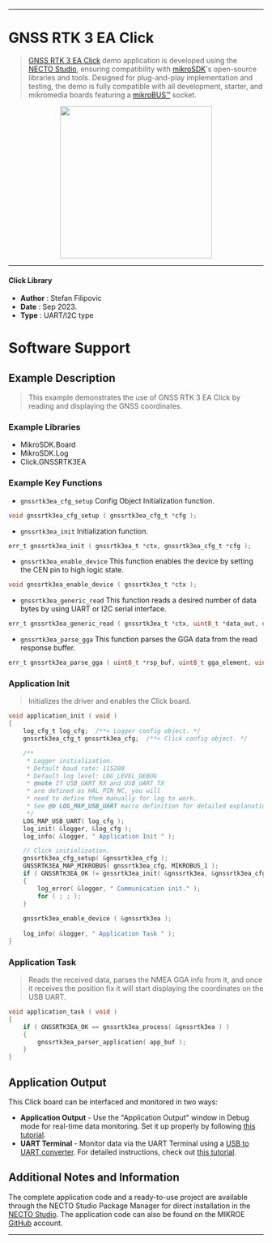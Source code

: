 
---
# GNSS RTK 3 EA Click

> [GNSS RTK 3 EA Click](https://www.mikroe.com/?pid_product=MIKROE-5933) demo application is developed using
the [NECTO Studio](https://www.mikroe.com/necto), ensuring compatibility with [mikroSDK](https://www.mikroe.com/mikrosdk)'s
open-source libraries and tools. Designed for plug-and-play implementation and testing, the demo is fully compatible with
all development, starter, and mikromedia boards featuring a [mikroBUS&trade;](https://www.mikroe.com/mikrobus) socket.

<p align="center">
  <img src="https://www.mikroe.com/?pid_product=MIKROE-5933&image=1" height=300px>
</p>

---

#### Click Library

- **Author**        : Stefan Filipovic
- **Date**          : Sep 2023.
- **Type**          : UART/I2C type

# Software Support

## Example Description

> This example demonstrates the use of GNSS RTK 3 EA Click by reading and displaying the GNSS coordinates.

### Example Libraries

- MikroSDK.Board
- MikroSDK.Log
- Click.GNSSRTK3EA

### Example Key Functions

- `gnssrtk3ea_cfg_setup` Config Object Initialization function.
```c
void gnssrtk3ea_cfg_setup ( gnssrtk3ea_cfg_t *cfg );
```

- `gnssrtk3ea_init` Initialization function.
```c
err_t gnssrtk3ea_init ( gnssrtk3ea_t *ctx, gnssrtk3ea_cfg_t *cfg );
```

- `gnssrtk3ea_enable_device` This function enables the device by setting the CEN pin to high logic state.
```c
void gnssrtk3ea_enable_device ( gnssrtk3ea_t *ctx );
```

- `gnssrtk3ea_generic_read` This function reads a desired number of data bytes by using UART or I2C serial interface.
```c
err_t gnssrtk3ea_generic_read ( gnssrtk3ea_t *ctx, uint8_t *data_out, uint16_t len );
```

- `gnssrtk3ea_parse_gga` This function parses the GGA data from the read response buffer.
```c
err_t gnssrtk3ea_parse_gga ( uint8_t *rsp_buf, uint8_t gga_element, uint8_t *element_data );
```

### Application Init

> Initializes the driver and enables the Click board.

```c
void application_init ( void )
{
    log_cfg_t log_cfg;  /**< Logger config object. */
    gnssrtk3ea_cfg_t gnssrtk3ea_cfg;  /**< Click config object. */

    /** 
     * Logger initialization.
     * Default baud rate: 115200
     * Default log level: LOG_LEVEL_DEBUG
     * @note If USB_UART_RX and USB_UART_TX 
     * are defined as HAL_PIN_NC, you will 
     * need to define them manually for log to work. 
     * See @b LOG_MAP_USB_UART macro definition for detailed explanation.
     */
    LOG_MAP_USB_UART( log_cfg );
    log_init( &logger, &log_cfg );
    log_info( &logger, " Application Init " );

    // Click initialization.
    gnssrtk3ea_cfg_setup( &gnssrtk3ea_cfg );
    GNSSRTK3EA_MAP_MIKROBUS( gnssrtk3ea_cfg, MIKROBUS_1 );
    if ( GNSSRTK3EA_OK != gnssrtk3ea_init( &gnssrtk3ea, &gnssrtk3ea_cfg ) ) 
    {
        log_error( &logger, " Communication init." );
        for ( ; ; );
    }
    
    gnssrtk3ea_enable_device ( &gnssrtk3ea );
    
    log_info( &logger, " Application Task " );
}
```

### Application Task

> Reads the received data, parses the NMEA GGA info from it, and once it receives the position fix it will start displaying the coordinates on the USB UART.

```c
void application_task ( void )
{
    if ( GNSSRTK3EA_OK == gnssrtk3ea_process( &gnssrtk3ea ) ) 
    {
        gnssrtk3ea_parser_application( app_buf );
    }
}
```

## Application Output

This Click board can be interfaced and monitored in two ways:
- **Application Output** - Use the "Application Output" window in Debug mode for real-time data monitoring.
Set it up properly by following [this tutorial](https://www.youtube.com/watch?v=ta5yyk1Woy4).
- **UART Terminal** - Monitor data via the UART Terminal using
a [USB to UART converter](https://www.mikroe.com/click/interface/usb?interface*=uart,uart). For detailed instructions,
check out [this tutorial](https://help.mikroe.com/necto/v2/Getting%20Started/Tools/UARTTerminalTool).

## Additional Notes and Information

The complete application code and a ready-to-use project are available through the NECTO Studio Package Manager for 
direct installation in the [NECTO Studio](https://www.mikroe.com/necto). The application code can also be found on
the MIKROE [GitHub](https://github.com/MikroElektronika/mikrosdk_click_v2) account.

---
